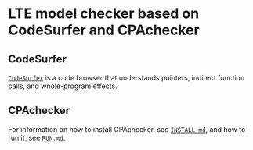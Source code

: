 LTE model checker based on CodeSurfer and CPAchecker
===============================

CodeSurfer
----------------------------
[`CodeSurfer`](https://www.grammatech.com/products/codesurfer) is a code browser that understands pointers, indirect function calls, and whole-program effects.

CPAchecker
----------------------------

For information on how to install CPAchecker, see [`INSTALL.md`](INSTALL.md), and how to run it, see [`RUN.md`](RUN.md).